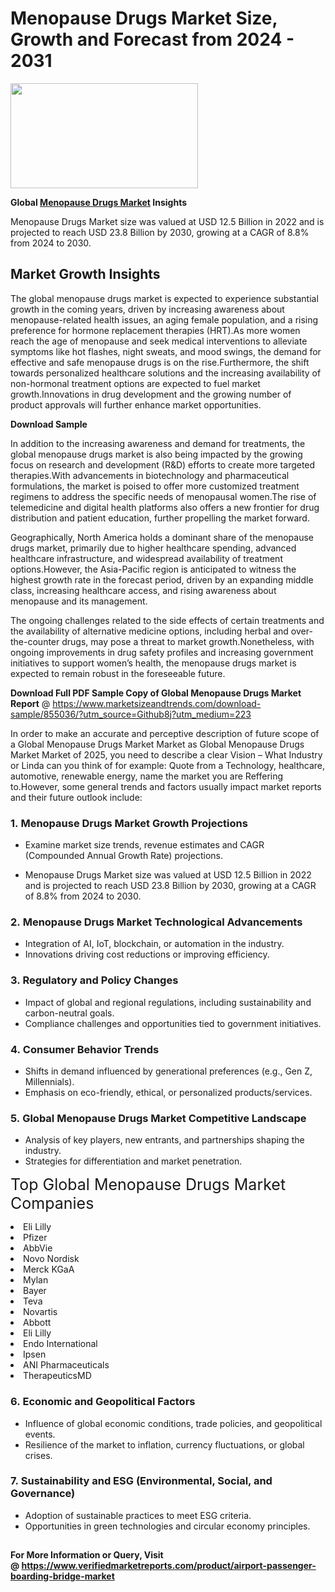 <H1>Menopause Drugs Market Size, Growth and Forecast from 2024 - 2031</H1><img class="aligncenter size-medium wp-image-584254" src="https://thirdeyenews.in/wp-content/uploads/2024/09/Global-Market-Research-300x168.jpeg" alt="" width="300" height="168" /><p><strong>Global&nbsp;<a href="https://www.marketsizeandtrends.com/download-sample/855036/?utm_source=Github8j?utm_medium=223">Menopause Drugs Market</a> Insights</strong></p><p>Menopause Drugs Market size was valued at USD 12.5 Billion in 2022 and is projected to reach USD 23.8 Billion by 2030, growing at a CAGR of 8.8% from 2024 to 2030.</p><p><h2>Market Growth Insights</h2> <p>The global menopause drugs market is expected to experience substantial growth in the coming years, driven by increasing awareness about menopause-related health issues, an aging female population, and a rising preference for hormone replacement therapies (HRT).As more women reach the age of menopause and seek medical interventions to alleviate symptoms like hot flashes, night sweats, and mood swings, the demand for effective and safe menopause drugs is on the rise.Furthermore, the shift towards personalized healthcare solutions and the increasing availability of non-hormonal treatment options are expected to fuel market growth.Innovations in drug development and the growing number of product approvals will further enhance market opportunities.</p> <p><strong>Download Sample</strong></p> <p>In addition to the increasing awareness and demand for treatments, the global menopause drugs market is also being impacted by the growing focus on research and development (R&D) efforts to create more targeted therapies.With advancements in biotechnology and pharmaceutical formulations, the market is poised to offer more customized treatment regimens to address the specific needs of menopausal women.The rise of telemedicine and digital health platforms also offers a new frontier for drug distribution and patient education, further propelling the market forward.</p> <p>Geographically, North America holds a dominant share of the menopause drugs market, primarily due to higher healthcare spending, advanced healthcare infrastructure, and widespread availability of treatment options.However, the Asia-Pacific region is anticipated to witness the highest growth rate in the forecast period, driven by an expanding middle class, increasing healthcare access, and rising awareness about menopause and its management.</p> <p>The ongoing challenges related to the side effects of certain treatments and the availability of alternative medicine options, including herbal and over-the-counter drugs, may pose a threat to market growth.Nonetheless, with ongoing improvements in drug safety profiles and increasing government initiatives to support women’s health, the menopause drugs market is expected to remain robust in the foreseeable future.</p> <p><span class=""><strong>Download Full PDF Sample Copy of Global Menopause Drugs Market Report</strong> @ <a href="https://www.marketsizeandtrends.com/download-sample/855036/?utm_source=Github8j?utm_medium=223" target="_blank">https://www.marketsizeandtrends.com/download-sample/855036/?utm_source=Github8j?utm_medium=223</a></span></p><p>In order to make an accurate and perceptive description of future scope of a Global&nbsp;Menopause Drugs Market Market as Global&nbsp;Menopause Drugs Market Market of 2025, you need to describe a clear Vision &ndash; What Industry or Linda can you think of for example: Quote from a Technology, healthcare, automotive, renewable energy, name the market you are Reffering to.However, some general trends and factors usually impact market reports and their future outlook include:</p><h3>1.&nbsp;<strong>Menopause Drugs Market Growth Projections</strong></h3><ul><li>Examine market size trends, revenue estimates and CAGR (Compounded Annual Growth Rate) projections.</li><li><p>Menopause Drugs Market size was valued at USD 12.5 Billion in 2022 and is projected to reach USD 23.8 Billion by 2030, growing at a CAGR of 8.8% from 2024 to 2030.</p></li></ul><h3>2.&nbsp;<strong>Menopause Drugs Market Technological Advancements</strong></h3><ul><li>Integration of AI, IoT, blockchain, or automation in the industry.</li><li>Innovations driving cost reductions or improving efficiency.</li></ul><h3>3.&nbsp;<strong>Regulatory and Policy Changes</strong></h3><ul><li>Impact of global and regional regulations, including sustainability and carbon-neutral goals.</li><li>Compliance challenges and opportunities tied to government initiatives.</li></ul><h3>4.&nbsp;<strong>Consumer Behavior Trends</strong></h3><ul><li>Shifts in demand influenced by generational preferences (e.g., Gen Z, Millennials).</li><li>Emphasis on eco-friendly, ethical, or personalized products/services.</li></ul><h3>5.&nbsp;<strong>Global Menopause Drugs Market Competitive Landscape</strong></h3><ul><li>Analysis of key players, new entrants, and partnerships shaping the industry.</li><li>Strategies for differentiation and market penetration.</li></ul><p data-pm-slice="1 1 []"><span style="color: inherit; font-family: inherit; font-size: 25px;">Top Global Menopause Drugs Market Companies</span></p><div class="" data-test-id=""><p><li>Eli Lilly</li><li> Pfizer</li><li> AbbVie</li><li> Novo Nordisk</li><li> Merck KGaA</li><li> Mylan</li><li> Bayer</li><li> Teva</li><li> Novartis</li><li> Abbott</li><li> Eli Lilly</li><li> Endo International</li><li> Ipsen</li><li> ANI Pharmaceuticals</li><li> TherapeuticsMD</li></p></div><h3>6.&nbsp;<strong>Economic and Geopolitical Factors</strong></h3><ul><li>Influence of global economic conditions, trade policies, and geopolitical events.</li><li>Resilience of the market to inflation, currency fluctuations, or global crises.</li></ul><h3>7.&nbsp;<strong>Sustainability and ESG (Environmental, Social, and Governance)</strong></h3><ul><li>Adoption of sustainable practices to meet ESG criteria.</li><li>Opportunities in green technologies and circular economy principles.</li></ul><h2><strong style="font-size: 14px;">For More Information or Query, Visit @&nbsp;</strong><a style="background-color: #ffffff; font-size: 14px;" href="https://www.marketsizeandtrends.com/report/menopause-drugs-market/" target="_blank">https://www.verifiedmarketreports.com/product/airport-passenger-boarding-bridge-market</a></h2>